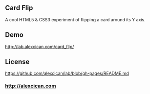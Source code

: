 ## Card Flip
A cool HTML5 & CSS3 experiment of flipping a card around its Y axis.

## Demo
http://lab.alexcican.com/card_flip/

## License
https://github.com/alexcican/lab/blob/gh-pages/README.md

### http://alexcican.com